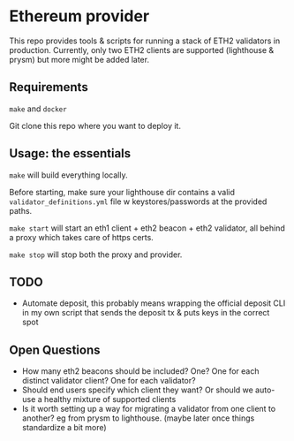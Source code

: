 # Ethereum provider

This repo provides tools & scripts for running a stack of ETH2 validators in production. Currently, only two ETH2 clients are supported (lighthouse & prysm) but more might be added later.

## Requirements

`make` and `docker`

Git clone this repo where you want to deploy it.

## Usage: the essentials

`make` will build everything locally.

Before starting, make sure your lighthouse dir contains a valid `validator_definitions.yml` file w keystores/passwords at the provided paths.

`make start` will start an eth1 client + eth2 beacon + eth2 validator, all behind a proxy which takes care of https certs.

`make stop` will stop both the proxy and provider.

## TODO

- Automate deposit, this probably means wrapping the official deposit CLI in my own script that sends the deposit tx & puts keys in the correct spot

## Open Questions

- How many eth2 beacons should be included? One? One for each distinct validator client? One for each validator?
- Should end users specify which client they want? Or should we auto-use a healthy mixture of supported clients
- Is it worth setting up a way for migrating a validator from one client to another? eg from prysm to lighthouse. (maybe later once things standardize a bit more)
